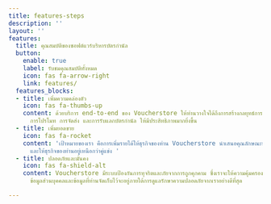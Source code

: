 ```yaml
---
title: features-steps
description: ''
layout: ''
features:
  title: คุณสมบัติของซอฟต์แวร์บริหารบัตรกำนัล
  button:
    enable: true
    label: รับชมคุณสมบัติทั้งหมด
    icon: fas fa-arrow-right
    link: features/
  features_blocks:
  - title: เพิ่มความคล่องตัว
    icon: fas fa-thumbs-up
    content: ด้วยบริการ end-to-end ของ Voucherstore ให้ท่านวางใจได้ถึงการสร้างกลยุทธ์การขาย
      การโปรโมท การจัดส่ง และการรับแลกบัตรกำนัล ให้มีประสิทธิภาพมากยิ่งขึ้น
  - title: เพิ่มยอดขาย
    icon: fas fa-rocket
    content: 'เป้าหมายของเรา คือการเพิ่มรายได้ให้ธุรกิจของท่าน Voucherstore นำเสนอคุณลักษณะที่เพิ่มรายได้สูงสุด
      และให้ธุรกิจของท่านอยู่เหนือกว่าคู่แข่ง '
  - title: ปลอดภัยและมั่นคง
    icon: fas fa-shield-alt
    content: Voucherstore มีระบบป้องกันการทุจริตและภัยจากการถูกคุกคาม ซึ่งเราจะให้ความคุ้มครองต่อบริษัทของท่าน
      ข้อมูลส่วนบุคคลและข้อมูลที่ท่านจัดเก็บไว้จะอยู่ภายใต้การดูแลรักษาความปลอดภัยจากเราอย่างดีที่สุด

---
```

